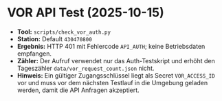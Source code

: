 # VOR API Test (2025-10-15)

- **Tool:** `scripts/check_vor_auth.py`
- **Station:** Default `430470800`
- **Ergebnis:** HTTP 401 mit Fehlercode `API_AUTH`; keine Betriebsdaten empfangen.
- **Zähler:** Der Aufruf verwendet nur das Auth-Testskript und erhöht den Tageszähler `data/vor_request_count.json` nicht.
- **Hinweis:** Ein gültiger Zugangsschlüssel liegt als Secret `VOR_ACCESS_ID` vor und muss vor dem nächsten Testlauf in die Umgebung geladen werden, damit die API Anfragen akzeptiert.
